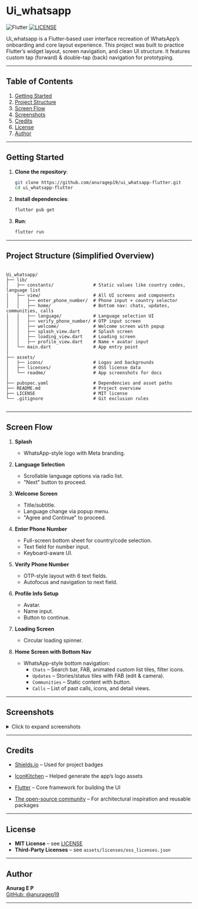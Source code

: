# Ui_whatsapp

![Flutter](https://img.shields.io/badge/flutter-3.19.2-blue.svg)
[![LICENSE](https://img.shields.io/badge/LICENSE-MIT-blue.svg)](LICENSE)

Ui_whatsapp is a Flutter-based user interface recreation of WhatsApp’s onboarding and core layout experience.
This project was built to practice Flutter’s widget layout, screen navigation, and clean UI structure.
It features custom tap (forward) & double-tap (back) navigation for prototyping.

---

## Table of Contents

1. [Getting Started](#getting-started)
2. [Project Structure](#project-structure-simplified-overview)
3. [Screen Flow](#screen-flow)
4. [Screenshots](#screenshots)
5. [Credits](#credits)
6. [License](#license)
7. [Author](#author)

---

## Getting Started

1. **Clone the repository**:

   ```bash
   git clone https://github.com/anuragep19/ui_whatsapp-flutter.git
   cd ui_whatsapp-flutter
   ```

1. **Install dependencies**:

   ```bash
   flutter pub get
    ```

1. **Run**:

    ```bash
    flutter run
    ```

---

## Project Structure (Simplified Overview)

```tree

Ui_whatsapp/
├── lib/
│   ├── constants/               # Static values like country codes, language list
│   ├── view/                    # All UI screens and components
│   │   ├── enter_phone_number/  # Phone input + country selector
│   │   ├── home/                # Bottom nav: chats, updates, communities, calls
│   │   ├── language/            # Language selection UI
│   │   ├── verify_phone_number/ # OTP input screen
│   │   ├── welcome/             # Welcome screen with popup
│   │   ├── splash_view.dart     # Splash screen
│   │   ├── loading_view.dart    # Loading screen
│   │   ├── profile_view.dart    # Name + avatar input
│   └── main.dart                # App entry point
│
├── assets/
│   ├── icons/                   # Logos and backgrounds
│   ├── licenses/                # OSS license data
│   └── readme/                  # App screenshots for docs
│
├── pubspec.yaml                 # Dependencies and asset paths
├── README.md                    # Project overview
├── LICENSE                      # MIT license
└── .gitignore                   # Git exclusion rules
             

```

---

## Screen Flow

1. **Splash**
   - WhatsApp-style logo with Meta branding.

2. **Language Selection**
   - Scrollable language options via radio list.
   - "Next" button to proceed.

3. **Welcome Screen**
   - Title/subtitle.
   - Language change via popup menu.
   - "Agree and Continue" to proceed.

4. **Enter Phone Number**
   - Full-screen bottom sheet for country/code selection.
   - Text field for number input.
   - Keyboard-aware UI.

5. **Verify Phone Number**
   - OTP-style layout with 6 text fields.
   - Autofocus and navigation to next field.

6. **Profile Info Setup**
   - Avatar.
   - Name input.
   - Button to continue.
  
7. **Loading Screen**
   - Circular loading spinner.

8. **Home Screen with Bottom Nav**
   - WhatsApp-style bottom navigation:
      - `Chats` – Search bar, FAB, animated custom list tiles, filter     icons.
      - `Updates` – Stories/status tiles with FAB (edit & camera).
      - `Communities` – Static content with button.
      - `Calls` – List of past calls, icons, and detail views.  

---

## Screenshots

<details>
  <summary>Click to expand screenshots</summary>

  <br/>

  | Splash | Language | Welcome |
  |:-----:|:----:|:----:|
  | <img src="assets/readme/splash.png" alt="Splash" width="200"/> |  <img src="assets/readme/language.png" alt="Language" width="200"/> |<img src="assets/readme/welcome.png" alt="Welcome" width="200"/> |

  | Phone Entry | OTP | Profile |
  |:-----:|:----:|:----:|
  | <img src="assets/readme/enter_phone_number.png" alt="Phone Entry" width="200"/> |  <img src="assets/readme/verify_phone_number.png" alt="OTP" width="200"/> |<img src="assets/readme/profile_info.png" alt="Profile" width="200"/> |

  | Loading | Chats | Updates |
  |:-----:|:----:|:----:|
  | <img src="assets/readme/loading.png" alt="Loading" width="200"/> |  <img src="assets/readme/chats.png" alt="Chats" width="200"/> |<img src="assets/readme/updates.png" alt="Updates" width="200"/> |

  | Communities | Calls |
  |:---------------:|:----:|
  | <img src="assets/readme/communities.png" alt="Communities" width="200"/> | <img src="assets/readme/calls.png" alt="Calls" width="200"/> |

</details>

---

## Credits

- [Shields.io](https://shields.io/) – Used for project badges  
- [IconKitchen](https://icon.kitchen) – Helped generate the app’s logo assets  
- [Flutter](https://flutter.dev/) – Core framework for building the UI  

- [The open-source community](https://pub.dev/) – For architectural inspiration and reusable packages

---

## License

- **MIT License** – see [LICENSE](LICENSE)  
- **Third-Party Licenses** – see `assets/licenses/oss_licenses.json`

---

## Author

**Anurag E P**  
[GitHub: @anuragep19](https://github.com/anuragep19)  

---
